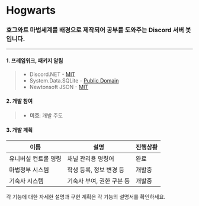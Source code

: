 # Hogwarts
### 호그와트 마법세계를 배경으로 제작되어 공부를 도와주는 Discord 서버 봇입니다.
---
#### 1. 프레임워크, 패키지 알림
> * Discord.NET - [MIT](https://opensource.org/licenses/MIT)
> * System.Data.SQLite - [Public Domain](https://www.sqlite.org/copyright.html)
> * Newtonsoft JSON - [MIT](https://licenses.nuget.org/MIT)

#### 2. 개발 참여
> * **미호**: 개발 주도

#### 3. 개발 계획

|이름|설명|진행상황|
|-|-|-|
|유니버설 컨트롤 명령|채널 관리용 명령어|완료|
|마법정부 시스템|학생 등록, 정보 변경 등|개발중|
|기숙사 시스템|기숙사 부여, 권한 구분 등|개발중|

각 기능에 대한 자세한 설명과 구현 계획은 각 기능의 설명서를 확인하세요.
